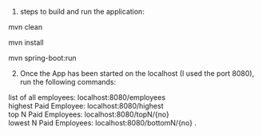 1. steps to build and run the application:   

mvn clean  

mvn install  

mvn spring-boot:run  


2. Once the App has been started on the localhost (I used the port 8080), run the following commands:  

list of all employees: localhost:8080/employees    
highest Paid Employee: localhost:8080/highest    
top N Paid Employees: localhost:8080/topN/{no}    
lowest N Paid Employees: localhost:8080/bottomN/{no} .  
